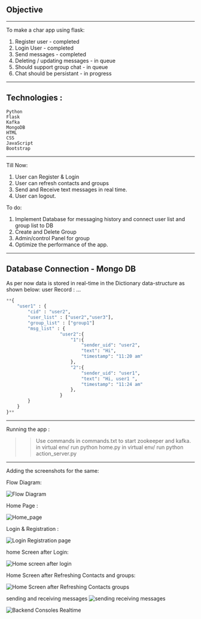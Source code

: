 ## Objective
------------
To make a char app using flask:
1. Register user - completed
2. Login User - completed
3. Send messages - completed
4. Deleting / updating messages - in queue
5. Should support group chat - in queue
6. Chat should be persistant - in progress
--------------------------------------------------------------------------------
Technologies :
--------------------------------------------------------------------------------

```**Python
Python
Flask
Kafka
MongoDB
HTML
CSS
JavaScript
Bootstrap
```

--------------------------------------------------------------------------------

Till Now:
1. User can Register & Login
2. User can refresh contacts and groups
3. Send and Receive text messages in real time.
3. User can logout.

To do:
1. Implement Database for messaging history and connect user list and group list to DB
2. Create and Delete Group
3. Admin/control Panel for group
4. Optimize the performance of the app.


---------------------------------------------------------------------------------
Database Connection - Mongo DB
---------------------------------------------------------------------------------
As per now data is stored in real-time in the Dictionary data-structure as shown below:
user Record :
...
```python
**{
    "user1" : {
        "cid" : "user2",
        "user_list" : ["user2","user3"],
        "group_list" : ["group1"]
        "msg_list" : {
                    "user2":{
                        "1":{
                            "sender_uid": "user2",
                            "text": "Hi",
                            "timestamp": "11:20 am"
                        },
                        "2":{
                            "sender_uid": "user1",
                            "text": "Hi, user1 ",
                            "timestamp": "11:24 am"
                        },
                    }
        } 
    }
}**
```

----------------------------------------------------

Running the app : 

>> Use commands in commands.txt to start zookeeper and kafka.
>> in virtual env/ run python home.py
>> in virtual env/ run python action_server.py

----------------------------------------------------

Adding the screenshots for the same:

Flow Diagram:

![Flow Diagram](https://user-images.githubusercontent.com/33020180/220600246-6fed3771-4530-481e-9ca2-26cb41211aa8.png)

Home Page :

![Home_page](https://user-images.githubusercontent.com/33020180/220600307-25cf6b97-bd7f-410a-bcf9-255c5f0c0d5e.png)

Login & Registration :

![Login   Registration page](https://user-images.githubusercontent.com/33020180/220600309-d4b31810-46f9-4335-a549-3b0ae2521b1f.png)

home Screen after Login:

![Home screen after login](https://user-images.githubusercontent.com/33020180/220600297-113fe6e9-d3b4-4d99-8fd7-868d4de999ab.png)

Home Screen after Refreshing Contacts and groups:

![Home Screen after Refreshing Contacts   groups](https://user-images.githubusercontent.com/33020180/220600303-ef4843df-d717-446f-9864-eafd25a17a45.png)

sending and receiving messages
![sending   receiving messages](https://user-images.githubusercontent.com/33020180/220600286-a05083a7-c213-4335-9ff6-d7f8c4ef3438.png)

![Backend Consoles Realtime](https://user-images.githubusercontent.com/33020180/220600114-572d7c80-6ff6-496c-b96e-3fdb4a1d9d50.png)




